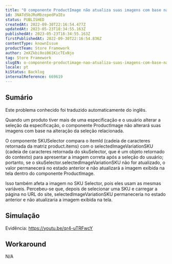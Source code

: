 ```yaml
---
title: "O componente ProductImage não atualiza suas imagens com base na alteração das especificações de SKU"
id: 3NATd5bJRoMbzepedPaIEu
status: PUBLISHED
createdAt: 2022-09-30T22:16:54.477Z
updatedAt: 2023-05-23T18:34:55.163Z
publishedAt: 2023-05-23T18:34:55.163Z
firstPublishedAt: 2022-09-30T22:16:54.836Z
contentType: knownIssue
productTeam: Store Framework
author: 2mXZkbi0oi061KicTExNjo
tag: Store Framework
slugEN: o-componente-productimage-nao-atualiza-suas-imagens-com-base-na-alteracao-das-especificacoes-de-sku
locale: pt
kiStatus: Backlog
internalReference: 669619
---
```


## Sumário

<div class="alert alert-info">
  <p>Este problema conhecido foi traduzido automaticamente do inglês.</p>
</div>



Quando um produto tiver mais de uma especificação e o usuário alterar a seleção da especificação, o componente ProductImage não alterará suas imagens com base na alteração da seleção relacionada.

O componente SKUSelector compara o itemId (cadeia de caracteres retornada da matriz product.items) com o selectedImageVariationSKU (cadeia de caracteres retornada do skuSelector, que é um objeto retornado do contexto) para apresentar a imagem correta após a seleção do usuário; portanto, se o skuSelector.selectedImageVariationSKU não for atualizado, o valor permanecerá no estado anterior e não atualizará a imagem exibida na tela dentro do componente ProductImage.

Isso também afeta a imagem no SKU Selector, pois eles usam as mesmas variáveis. Percebeu-se que, depois de selecionar uma SKU e carregar a página no URL do site, selectedImageVariationSKU permaneceria no estado anterior e não atualizaria a imagem exibida na tela.

## Simulação


Evidência: https://youtu.be/qr4-uTRFwcY



## Workaround


N/A

